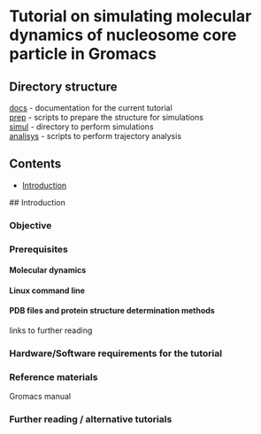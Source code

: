 # Tutorial on simulating molecular dynamics of nucleosome core particle in Gromacs
## Directory structure
[docs](docs) - documentation for the current tutorial  
[prep](prep) - scripts to prepare the structure for simulations  
[simul](simul) - directory to perform simulations  
[analisys](analisys) - scripts to perform trajectory analysis  

## Contents
- [Introduction](#Introduction) 






<a name="Introduction"/>
## Introduction

### Objective

### Prerequisites

#### Molecular dynamics

#### Linux command line

#### PDB files and protein structure determination methods

links to further reading
### Hardware/Software requirements for the tutorial

### Reference materials

Gromacs manual

### Further reading / alternative tutorials



